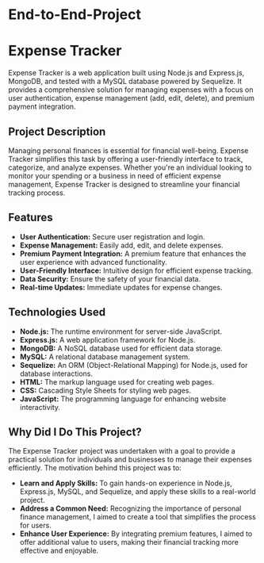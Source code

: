 # End-to-End-Project
# Expense Tracker

Expense Tracker is a web application built using Node.js and Express.js, MongoDB, and tested with a MySQL database powered by Sequelize. It provides a comprehensive solution for managing expenses with a focus on user authentication, expense management (add, edit, delete), and premium payment integration.

## Project Description

Managing personal finances is essential for financial well-being. Expense Tracker simplifies this task by offering a user-friendly interface to track, categorize, and analyze expenses. Whether you're an individual looking to monitor your spending or a business in need of efficient expense management, Expense Tracker is designed to streamline your financial tracking process.

## Features

- **User Authentication:** Secure user registration and login.
- **Expense Management:** Easily add, edit, and delete expenses.
- **Premium Payment Integration:** A premium feature that enhances the user experience with advanced functionality.
- **User-Friendly Interface:** Intuitive design for efficient expense tracking.
- **Data Security:** Ensure the safety of your financial data.
- **Real-time Updates:** Immediate updates for expense changes.

## Technologies Used

- **Node.js:** The runtime environment for server-side JavaScript.
- **Express.js:** A web application framework for Node.js.
- **MongoDB:** A NoSQL database used for efficient data storage.
- **MySQL:** A relational database management system.
- **Sequelize:** An ORM (Object-Relational Mapping) for Node.js, used for database interactions.
- **HTML:** The markup language used for creating web pages.
- **CSS:** Cascading Style Sheets for styling web pages.
- **JavaScript:** The programming language for enhancing website interactivity.

## Why Did I Do This Project?

The Expense Tracker project was undertaken with a goal to provide a practical solution for individuals and businesses to manage their expenses efficiently. The motivation behind this project was to:

- **Learn and Apply Skills:** To gain hands-on experience in Node.js, Express.js, MySQL, and Sequelize, and apply these skills to a real-world project.
- **Address a Common Need:** Recognizing the importance of personal finance management, I aimed to create a tool that simplifies the process for users.
- **Enhance User Experience:** By integrating premium features, I aimed to offer additional value to users, making their financial tracking more effective and enjoyable.

